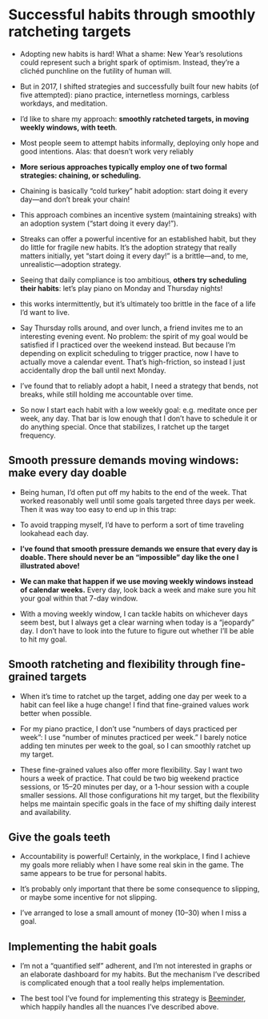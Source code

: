 # Successful habits through smoothly ratcheting targets

-   Adopting new habits is hard! What a shame: New Year’s resolutions could represent such a bright spark of optimism. Instead, they’re a clichéd punchline on the futility of human will.
    
-   But in 2017, I shifted strategies and successfully built four new habits (of five attempted): piano practice, internetless mornings, carbless workdays, and meditation.
    
-   I’d like to share my approach: **smoothly ratcheted targets, in moving weekly windows, with teeth**.
    
-   Most people seem to attempt habits informally, deploying only hope and good intentions. Alas: that doesn’t work very reliably
    
-   **More serious approaches typically employ one of two formal strategies: chaining, or scheduling.**
    
-   Chaining is basically “cold turkey” habit adoption: start doing it every day—and don’t break your chain!
    
-   This approach combines an incentive system (maintaining streaks) with an adoption system (“start doing it every day!”).
    
-   Streaks can offer a powerful incentive for an established habit, but they do little for fragile new habits. It’s the adoption strategy that really matters initially, yet “start doing it every day!” is a brittle—and, to me, unrealistic—adoption strategy.
    
-   Seeing that daily compliance is too ambitious, **others try scheduling their habits**: let’s play piano on Monday and Thursday nights!
    
-   this works intermittently, but it’s ultimately too brittle in the face of a life I’d want to live.
    
-   Say Thursday rolls around, and over lunch, a friend invites me to an interesting evening event. No problem: the spirit of my goal would be satisfied if I practiced over the weekend instead. But because I’m depending on explicit scheduling to trigger practice, now I have to actually move a calendar event. That’s high-friction, so instead I just accidentally drop the ball until next Monday.
    
-   I’ve found that to reliably adopt a habit, I need a strategy that bends, not breaks, while still holding me accountable over time.
    
-   So now I start each habit with a low weekly goal: e.g. meditate once per week, any day. That bar is low enough that I don’t have to schedule it or do anything special. Once that stabilizes, I ratchet up the target frequency.
    
## Smooth pressure demands moving windows: make every day doable
    
-   Being human, I’d often put off my habits to the end of the week. That worked reasonably well until some goals targeted three days per week. Then it was way too easy to end up in this trap:

-   To avoid trapping myself, I’d have to perform a sort of time traveling lookahead each day.

-   **I’ve found that smooth pressure demands we ensure that every day is doable. There should never be an “impossible” day like the one I illustrated above!**

-   **We can make that happen if we use moving weekly windows instead of calendar weeks.** Every day, look back a week and make sure you hit your goal within that 7-day window.

-   With a moving weekly window, I can tackle habits on whichever days seem best, but I always get a clear warning when today is a “jeopardy” day. I don’t have to look into the future to figure out whether I’ll be able to hit my goal.
        
## Smooth ratcheting and flexibility through fine-grained targets
    
-   When it’s time to ratchet up the target, adding one day per week to a habit can feel like a huge change! I find that fine-grained values work better when possible.

-   For my piano practice, I don’t use “numbers of days practiced per week”: I use “number of minutes practiced per week.” I barely notice adding ten minutes per week to the goal, so I can smoothly ratchet up my target.

-   These fine-grained values also offer more flexibility. Say I want two hours a week of practice. That could be two big weekend practice sessions, or 15–20 minutes per day, or a 1-hour session with a couple smaller sessions. All those configurations hit my target, but the flexibility helps me maintain specific goals in the face of my shifting daily interest and availability.

## Give the goals teeth

-   Accountability is powerful! Certainly, in the workplace, I find I achieve my goals more reliably when I have some real skin in the game. The same appears to be true for personal habits.

-   It’s probably only important that there be some consequence to slipping, or maybe some incentive for not slipping.

-   I’ve arranged to lose a small amount of money ($10–$30) when I miss a goal.

## Implementing the habit goals

-   I’m not a “quantified self” adherent, and I’m not interested in graphs or an elaborate dashboard for my habits. But the mechanism I’ve described is complicated enough that a tool really helps implementation.

-   The best tool I’ve found for implementing this strategy is [Beeminder](https://href.li/?https://www.beeminder.com), which happily handles all the nuances I’ve described above.